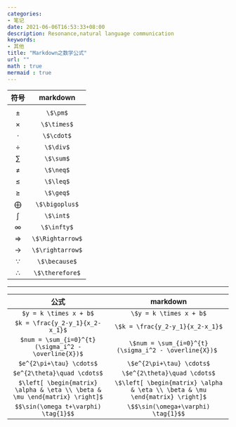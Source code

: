```yaml
---
categories:
- 笔记
date: 2021-06-06T16:53:33+08:00
description: Resonance,natural language communication
keywords:
- 其他
title: "Markdown之数学公式"
url: ""
math : true
mermaid : true
---
```


|符号|markdown|
|:-:|:-:|
|||
|$\pm$|``` \$\pm$ ```|
|$\times$|``` \$\times$ ```|
|$\cdot$|``` \$\cdot$ ```|
|$\div$|``` \$\div$ ```|
|$\sum$|``` \$\sum$ ```|
|$\neq$|``` \$\neq$ ```|
|$\leq$|``` \$\leq$ ```|
|$\geq$|``` \$\geq$ ```|
|$\bigoplus$|``` \$\bigoplus$ ```|
|$\int$|``` \$\int$ ```|
|$\infty$|``` \$\infty$ ```|
|$\Rightarrow$|``` \$\Rightarrow$ ```|
|$\rightarrow$|``` \$\rightarrow$ ```|
|$\because$|``` \$\because$ ```|
|$\therefore$|``` \$\therefore$ ```|

---

|公式|markdown|
|:-:|:-:|
|`$y = k \times x + b$` | ```\$y = k \times x + b$``` |
|`$k = \frac{y_2-y_1}{x_2-x_1}$`  |``` \$k = \frac{y_2-y_1}{x_2-x_1}$ ```|
|`$num = \sum_{i=0}^{t}(\sigma_i^2 - \overline{X})$`  | ```\$num = \sum_{i=0}^{t}(\sigma_i^2 - \overline{X})$ ```|
|`$e^{2\pi+\tau} \cdots$`| `\$e^{2\pi+\tau} \cdots$` |
|`$e^{2\theta}\quad \cdots$`| `\$e^{2\theta}\quad \cdots$` |
|`$\left[ \begin{matrix} \alpha & \eta \\ \beta & \mu \end{matrix} \right]$`| ```\$\left[ \begin{matrix} \alpha & \eta \\ \beta & \mu \end{matrix} \right]$``` |
|`$$\sin(\omega t+\varphi) \tag{1}$$`| `\$$\sin(\omega+\varphi) \tag{1}$$` |

</br>
